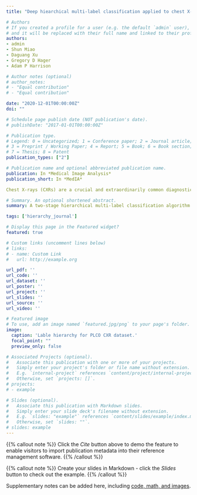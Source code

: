 ```yaml
---
title: "Deep hiearchical multi-label classification applied to chest X-ray abnormality taxonomies"

# Authors
# If you created a profile for a user (e.g. the default `admin` user), write the username (folder name) here 
# and it will be replaced with their full name and linked to their profile.
authors:
- admin
- Shun Miao
- Daguang Xu
- Gregory D Hager
- Adam P Harrison

# Author notes (optional)
# author_notes:
# - "Equal contribution"
# - "Equal contribution"

date: "2020-12-01T00:00:00Z"
doi: ""

# Schedule page publish date (NOT publication's date).
# publishDate: "2017-01-01T00:00:00Z"

# Publication type.
# Legend: 0 = Uncategorized; 1 = Conference paper; 2 = Journal article;
# 3 = Preprint / Working Paper; 4 = Report; 5 = Book; 6 = Book section;
# 7 = Thesis; 8 = Patent
publication_types: ["2"]

# Publication name and optional abbreviated publication name.
publication: In *Medical Image Analysis*
publication_short: In *MedIA*

Chest X-rays (CXRs) are a crucial and extraordinarily common diagnostic tool, leading to heavy research for computer-aided diagnosis (CAD) solutions. However, both high classification accuracy and meaningful model predictions that respect and incorporate clinical taxonomies are crucial for CAD usability. To this end, we present a deep hierarchical multi-label classification (HMLC) approach for CXR CAD. Different than other hierarchical systems, we show that first training the network to model conditional probability directly and then refining it with unconditional probabilities is key in boosting performance. In addition, we also formulate a numerically stable cross-entropy loss function for unconditional probabilities that provides concrete performance improvements. Finally, we demonstrate that HMLC can be an effective means to manage missing or incomplete labels. To the best of our knowledge, we are the first to apply HMLC to medical imaging CAD. We extensively evaluate our approach on detecting abnormality labels from the CXR arm of the Prostate, Lung, Colorectal and Ovarian (PLCO) dataset, which comprises over 198,000 manually annotated CXRs. When using complete labels, we report a mean area under the curve (AUC) of 0.887, the highest yet reported for this dataset. These results are supported by ancillary experiments on the PadChest dataset, where we also report significant improvements, 1.2% and 4.1% in AUC and average precision, respectively over strong “flat” classifiers. Finally, we demonstrate that our HMLC approach can much better handle incompletely labelled data. These performance improvements, combined with the inherent usefulness of taxonomic predictions, indicate that our approach represents a useful step forward for CXR CAD.

# Summary. An optional shortened abstract.
summary: A two-stage hierarchical multi-label classification algorithm for chest X-ray abnormality classification.

tags: ['hierarchy_journal']

# Display this page in the Featured widget?
featured: true

# Custom links (uncomment lines below)
# links:
# - name: Custom Link
#   url: http://example.org

url_pdf: ''
url_code: ''
url_dataset: ''
url_poster: ''
url_project: ''
url_slides: ''
url_source: ''
url_video: ''

# Featured image
# To use, add an image named `featured.jpg/png` to your page's folder. 
image:
  caption: 'Lable hierarchy for PLCO CXR dataset.'
  focal_point: ""
  preview_only: false

# Associated Projects (optional).
#   Associate this publication with one or more of your projects.
#   Simply enter your project's folder or file name without extension.
#   E.g. `internal-project` references `content/project/internal-project/index.md`.
#   Otherwise, set `projects: []`.
# projects:
# - example

# Slides (optional).
#   Associate this publication with Markdown slides.
#   Simply enter your slide deck's filename without extension.
#   E.g. `slides: "example"` references `content/slides/example/index.md`.
#   Otherwise, set `slides: ""`.
# slides: example
---
```


{{% callout note %}}
Click the *Cite* button above to demo the feature to enable visitors to import publication metadata into their reference management software.
{{% /callout %}}

{{% callout note %}}
Create your slides in Markdown - click the *Slides* button to check out the example.
{{% /callout %}}

Supplementary notes can be added here, including [code, math, and images](https://wowchemy.com/docs/writing-markdown-latex/).
